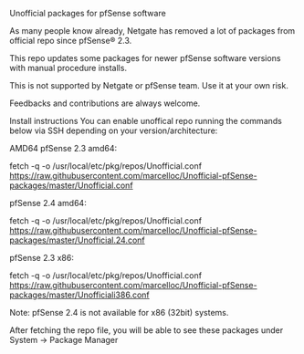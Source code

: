 Unofficial packages for pfSense software

As many people know already, Netgate has removed a lot of packages from official repo since pfSense® 2.3.

This repo updates some packages for newer pfSense software versions with manual procedure installs.

This is not supported by Netgate or pfSense team. Use it at your own risk.

Feedbacks and contributions are always welcome.

Install instructions
You can enable unoffical repo running the commands below via SSH depending on your version/architecture:

AMD64 pfSense 2.3 amd64:

fetch -q -o /usr/local/etc/pkg/repos/Unofficial.conf https://raw.githubusercontent.com/marcelloc/Unofficial-pfSense-packages/master/Unofficial.conf

pfSense 2.4 amd64:

fetch -q -o /usr/local/etc/pkg/repos/Unofficial.conf https://raw.githubusercontent.com/marcelloc/Unofficial-pfSense-packages/master/Unofficial.24.conf

pfSense 2.3 x86:

fetch -q -o /usr/local/etc/pkg/repos/Unofficial.conf https://raw.githubusercontent.com/marcelloc/Unofficial-pfSense-packages/master/Unofficiali386.conf

Note: pfSense 2.4 is not available for x86 (32bit) systems.

After fetching the repo file, you will be able to see these packages under System -> Package Manager
